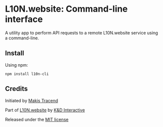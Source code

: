 # L10N.website: Command-line interface

A utility app to perform API requests to a remote L10N.website service using a command-line.

## Install

Using npm:
```
npm install l10n-cli
```

## Credits

Initiated by [Makis Tracend](http://github.com/tracend)

Part of [L10N.website](http://l10n.website/) by [K&D Interactive](http://kdi.co/)

Released under the [MIT license](http://makesites.org/licenses/MIT)
